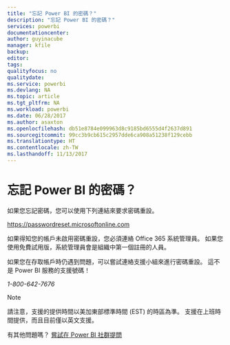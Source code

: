 ```yaml
---
title: "忘記 Power BI 的密碼？"
description: "忘記 Power BI 的密碼？"
services: powerbi
documentationcenter: 
author: guyinacube
manager: kfile
backup: 
editor: 
tags: 
qualityfocus: no
qualitydate: 
ms.service: powerbi
ms.devlang: NA
ms.topic: article
ms.tgt_pltfrm: NA
ms.workload: powerbi
ms.date: 06/28/2017
ms.author: asaxton
ms.openlocfilehash: db51e8784e099963d8c9185bd6555d4f2637d891
ms.sourcegitcommit: 99cc3b9cb615c2957dde6ca908a51238f129cebb
ms.translationtype: HT
ms.contentlocale: zh-TW
ms.lasthandoff: 11/13/2017
---
```

# <a name="forgot-your-password-for-power-bi"></a>忘記 Power BI 的密碼？
如果您忘記密碼，您可以使用下列連結來要求密碼重設。

<https://passwordreset.microsoftonline.com>

如果得知您的帳戶未啟用密碼重設，您必須連絡 Office 365 系統管理員。 如果您使用免費試用版，系統管理員會是組織中第一個註冊的人員。

如果您在存取帳戶時仍遇到問題，可以嘗試連絡支援小組來進行密碼重設。 這不是 Power BI 服務的支援號碼！

*1-800-642-7676*

> [!NOTE]
> 請注意，支援的提供時間以美加東部標準時間 (EST) 的時區為準。 支援在上班時間提供，而且目前僅以英文支援。
> 
> 

有其他問題嗎？ [嘗試在 Power BI 社群提問](http://community.powerbi.com/)

